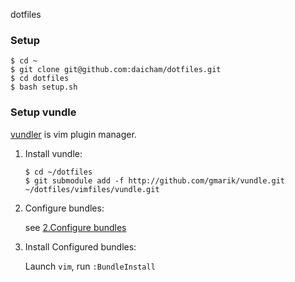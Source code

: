 dotfiles

### Setup

  ```
  $ cd ~
  $ git clone git@github.com:daicham/dotfiles.git
  $ cd dotfiles
  $ bash setup.sh
  ```

### Setup vundle

[vundler](https://github.com/gmarik/vundle) is vim plugin manager.

1. Install vundle:

    ```
    $ cd ~/dotfiles
    $ git submodule add -f http://github.com/gmarik/vundle.git ~/dotfiles/vimfiles/vundle.git
    ```

2. Configure bundles:

    see [2.Configure bundles](https://github.com/gmarik/vundle)

3. Install Configured bundles:

    Launch `vim`, run `:BundleInstall`

